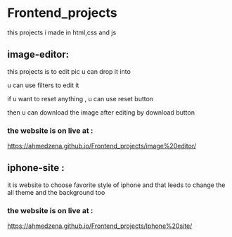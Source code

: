 # Frontend_projects


this projects i made in html,css and js 

## image-editor:
this projects is to edit pic u can drop it into

u can use filters to edit it 

if u want to reset anything , u can use reset button 

then u can download the image after editing by download button 

### the website is on live at :
https://ahmedzena.github.io/Frontend_projects/image%20editor/

## iphone-site :
it is website to choose favorite style of iphone and that leeds to change 
the all theme and the background too 

### the website is on live at :

https://ahmedzena.github.io/Frontend_projects/Iphone%20site/
